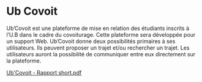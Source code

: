# Ub Covoit

Ub’Covoit est une plateforme de mise en relation des étudiants inscrits à l’U.B dans le
cadre du covoiturage. Cette plateforme sera développée pour un support Web.
Ub’Covoit donne deux possibilités primaires à ses utilisateurs. Ils peuvent proposer un
trajet et/ou rechercher un trajet. Les utilisateurs auront la possibilité de communiquer
entre eux directement sur la plateforme. 

[Ub'Covoit - Rapport short.pdf](https://github.com/davidgolay/Ub-covoit/files/7148197/Ub.Covoit.-.Rapport.short.pdf)
